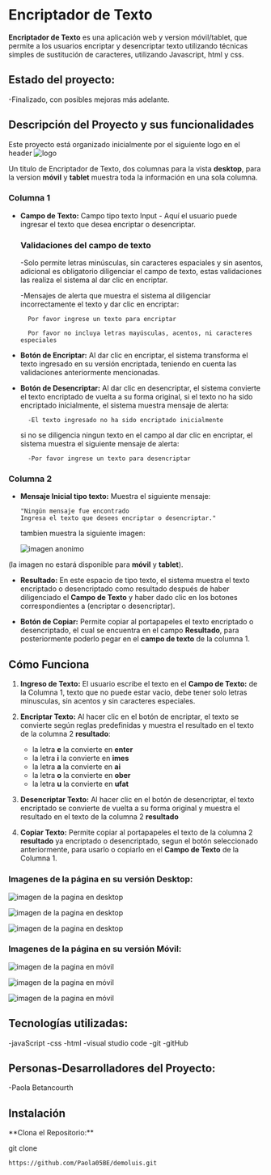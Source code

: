 <h1>Encriptador de Texto</h1>

**Encriptador de Texto** es una aplicación web y version móvil/tablet, que permite a los usuarios encriptar y desencriptar texto utilizando técnicas simples de sustitución de caracteres, utilizando Javascript, html y css.


<h2>Estado del proyecto:</h2>
-Finalizado, con posibles mejoras más adelante.

<h2>Descripción del Proyecto y sus funcionalidades</h2>

Este proyecto está organizado inicialmente por el siguiente logo en el header ![logo](./assets/Logo.png)

Un titulo de Encriptador de Texto, dos columnas para la vista **desktop**, para la version **móvil** y **tablet** muestra toda la información en una sola columna.

### Columna 1

- **Campo de Texto:** Campo tipo texto Input - Aquí el usuario puede ingresar el texto que desea encriptar o desencriptar.


    <h3>Validaciones del campo de texto</h3>
    -Solo permite letras minúsculas, sin caracteres espaciales y sin asentos, adicional es obligatorio diligenciar el campo de texto,         estas validaciones las realiza el sistema al dar clic en encriptar.
    
    -Mensajes de alerta que muestra el sistema al diligenciar incorrectamente el texto y dar clic en encriptar:

        Por favor ingrese un texto para encriptar
    
        Por favor no incluya letras mayúsculas, acentos, ni caracteres especiales
  

- **Botón de Encriptar:** Al dar clic en encriptar, el sistema transforma el texto ingresado en su versión encriptada, teniendo en cuenta las validaciones anteriormente mencionadas.
  
- **Botón de Desencriptar:** Al dar clic en desencriptar, el sistema convierte el texto encriptado de vuelta a su forma original, si el texto no ha sido encriptado inicialmente, el sistema muestra mensaje de alerta:
  
        -El texto ingresado no ha sido encriptado inicialmente
  
  si no se diligencia ningun texto en el campo al dar clic en encriptar, el sistema muestra el siguiente mensaje de alerta:

        -Por favor ingrese un texto para desencriptar


### Columna 2

- **Mensaje Inicial tipo texto:** Muestra el siguiente mensaje:
  
      "Ningún mensaje fue encontrado
      Ingresa el texto que desees encriptar o desencriptar."
  
  tambien muestra la siguiente imagen:

  ![imagen anonimo](./assets/Anonimo.png)


(la imagen no estará disponible para **móvil** y **tablet**).

- **Resultado:** En este espacio de tipo texto, el sistema muestra el texto encriptado o desencriptado como resultado después de haber diligenciado el **Campo de Texto** y haber dado clic en los botones correspondientes a (encriptar o desencriptar).
 
- **Botón de Copiar:** Permite copiar al portapapeles el texto encriptado o desencriptado, el cual se encuentra en el campo **Resultado**, para posteriormente poderlo pegar en el **campo de texto** de la columna 1.
  

<h2>Cómo Funciona</h2>

1. **Ingreso de Texto:** El usuario escribe el texto en el **Campo de Texto:** de la Columna 1, texto que no puede estar vacio, debe tener solo letras minusculas, sin acentos y sin caracteres especiales.
   
3. **Encriptar Texto:** Al hacer clic en el botón de encriptar, el texto se convierte según reglas predefinidas y muestra el resultado en el texto de la columna 2 **resultado**:
   - la letra **e**  la convierte en **enter**
   - la letra **i**   la convierte en **imes**
   - la letra **a**   la convierte en **ai**
   - la letra **o**  la convierte en  **ober**
   - la letra **u**  la convierte en **ufat**
     
4. **Desencriptar Texto:** Al hacer clic en el botón de desencriptar, el texto encriptado se convierte de vuelta a su forma original y muestra el resultado en el texto de la columna 2 **resultado**
   
5. **Copiar Texto:** Permite copiar al portapapeles el texto de la columna 2 **resultado** ya encriptado o desencriptado, segun el botón seleccionado anteriormente, para usarlo o copiarlo en el **Campo de Texto** de la Columna 1.
   

<h3>Imagenes de la página en su versión Desktop:</h3>

![imagen de la pagina en desktop](./imagenes/Pantallainicial.png)

![imagen de la pagina en desktop](./imagenes/Encriptar.png)

![imagen de la pagina en desktop](./imagenes/Desencriptar.png)


<h3>Imagenes de la página en su versión Móvil:</h3>

![imagen de la pagina en móvil](./imagenes/Pantallainicialmovil.png)

![imagen de la pagina en móvil](./imagenes/Encriptarmovil.png)

![imagen de la pagina en móvil](./imagenes/Desencriptarmovil.png)



<h2> Tecnologías utilizadas:</h2>
-javaScript
-css
-html
-visual studio code
-git
-gitHub

<h2>Personas-Desarrolladores del Proyecto:</h2>
-Paola Betancourth

<h2>Instalación</h2>
**Clona el Repositorio:**

git clone 

    https://github.com/Paola05BE/demoluis.git
